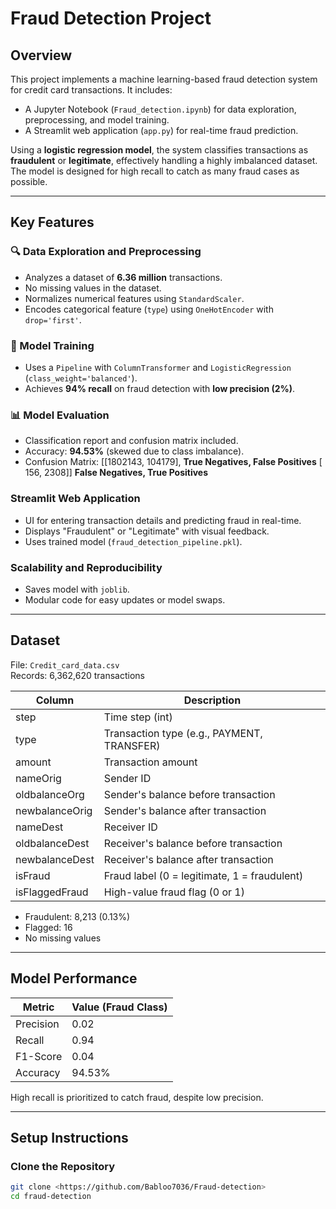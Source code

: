 # Fraud Detection Project

## Overview

This project implements a machine learning-based fraud detection system for credit card transactions. It includes:

- A Jupyter Notebook (`Fraud_detection.ipynb`) for data exploration, preprocessing, and model training.
- A Streamlit web application (`app.py`) for real-time fraud prediction.

Using a **logistic regression model**, the system classifies transactions as **fraudulent** or **legitimate**, effectively handling a highly imbalanced dataset. The model is designed for high recall to catch as many fraud cases as possible.

---

## Key Features

### 🔍 Data Exploration and Preprocessing
- Analyzes a dataset of **6.36 million** transactions.
- No missing values in the dataset.
- Normalizes numerical features using `StandardScaler`.
- Encodes categorical feature (`type`) using `OneHotEncoder` with `drop='first'`.

### 🧠 Model Training
- Uses a `Pipeline` with `ColumnTransformer` and `LogisticRegression` (`class_weight='balanced'`).
- Achieves **94% recall** on fraud detection with **low precision (2%)**.

### 📊 Model Evaluation
- Classification report and confusion matrix included.
- Accuracy: **94.53%** (skewed due to class imbalance).
- Confusion Matrix:
      [[1802143, 104179],  **True Negatives, False Positives**
       [    156,    2308]]  **False Negatives, True Positives**



### Streamlit Web Application
- UI for entering transaction details and predicting fraud in real-time.
- Displays "Fraudulent" or "Legitimate" with visual feedback.
- Uses trained model (`fraud_detection_pipeline.pkl`).

### Scalability and Reproducibility
- Saves model with `joblib`.
- Modular code for easy updates or model swaps.

---

## Dataset

File: `Credit_card_data.csv`  
Records: 6,362,620 transactions

| Column            | Description                                        |
|-------------------|----------------------------------------------------|
| step              | Time step (int)                                    |
| type              | Transaction type (e.g., PAYMENT, TRANSFER)         |
| amount            | Transaction amount                                 |
| nameOrig          | Sender ID                                          |
| oldbalanceOrg     | Sender's balance before transaction                |
| newbalanceOrig    | Sender's balance after transaction                 |
| nameDest          | Receiver ID                                        |
| oldbalanceDest    | Receiver's balance before transaction              |
| newbalanceDest    | Receiver's balance after transaction               |
| isFraud           | Fraud label (0 = legitimate, 1 = fraudulent)       |
| isFlaggedFraud    | High-value fraud flag (0 or 1)                     |

- Fraudulent: 8,213 (0.13%)
- Flagged: 16
- No missing values

---

## Model Performance

| Metric      | Value (Fraud Class) |
|-------------|---------------------|
| Precision   | 0.02                |
| Recall      | 0.94                |
| F1-Score    | 0.04                |
| Accuracy    | 94.53%              |

High recall is prioritized to catch fraud, despite low precision.

---

## Setup Instructions

### Clone the Repository

```bash
git clone <https://github.com/Babloo7036/Fraud-detection>
cd fraud-detection
